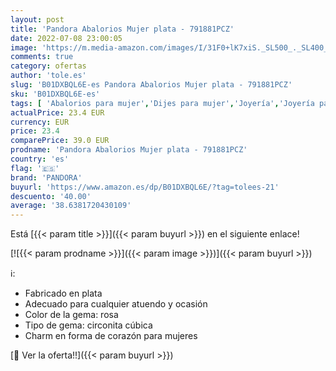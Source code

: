 ```yaml
---
layout: post
title: 'Pandora Abalorios Mujer plata - 791881PCZ'
date: 2022-07-08 23:00:05
image: 'https://m.media-amazon.com/images/I/31F0+lK7xiS._SL500_._SL400_.jpg'
comments: true
category: ofertas
author: 'tole.es'
slug: 'B01DXBQL6E-es Pandora Abalorios Mujer plata - 791881PCZ'
sku: 'B01DXBQL6E-es'
tags: [ 'Abalorios para mujer','Dijes para mujer','Joyería','Joyería para mujer','pandora','🇪🇸', ]
actualPrice: 23.4 EUR
currency: EUR
price: 23.4
comparePrice: 39.0 EUR
prodname: 'Pandora Abalorios Mujer plata - 791881PCZ'
country: 'es'
flag: '🇪🇸'
brand: 'PANDORA'
buyurl: 'https://www.amazon.es/dp/B01DXBQL6E/?tag=tolees-21'
descuento: '40.00'
average: '38.6381720430109'
---
```


Está [{{< param title >}}]({{< param buyurl >}}) en el siguiente enlace!

[![{{< param prodname >}}]({{< param image >}})]({{< param buyurl >}})

ℹ️:

- Fabricado en plata
- Adecuado para cualquier atuendo y ocasión
- Color de la gema: rosa
- Tipo de gema: circonita cúbica
- Charm en forma de corazón para mujeres

[🛒 Ver la oferta!!]({{< param buyurl >}})
